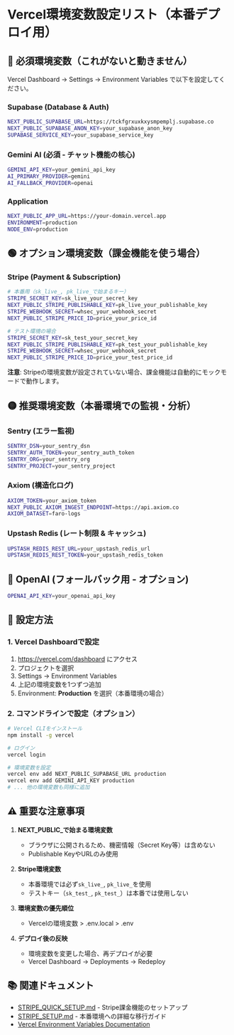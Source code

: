 # Vercel環境変数設定リスト（本番デプロイ用）

## 🔴 必須環境変数（これがないと動きません）

Vercel Dashboard → Settings → Environment Variables で以下を設定してください。

### Supabase (Database & Auth)
```bash
NEXT_PUBLIC_SUPABASE_URL=https://tckfgrxuxkxysmpemplj.supabase.co
NEXT_PUBLIC_SUPABASE_ANON_KEY=your_supabase_anon_key
SUPABASE_SERVICE_KEY=your_supabase_service_key
```

### Gemini AI (必須 - チャット機能の核心)
```bash
GEMINI_API_KEY=your_gemini_api_key
AI_PRIMARY_PROVIDER=gemini
AI_FALLBACK_PROVIDER=openai
```

### Application
```bash
NEXT_PUBLIC_APP_URL=https://your-domain.vercel.app
ENVIRONMENT=production
NODE_ENV=production
```

## 🟢 オプション環境変数（課金機能を使う場合）

### Stripe (Payment & Subscription)
```bash
# 本番用（sk_live_, pk_live_で始まるキー）
STRIPE_SECRET_KEY=sk_live_your_secret_key
NEXT_PUBLIC_STRIPE_PUBLISHABLE_KEY=pk_live_your_publishable_key
STRIPE_WEBHOOK_SECRET=whsec_your_webhook_secret
NEXT_PUBLIC_STRIPE_PRICE_ID=price_your_price_id

# テスト環境の場合
STRIPE_SECRET_KEY=sk_test_your_secret_key
NEXT_PUBLIC_STRIPE_PUBLISHABLE_KEY=pk_test_your_publishable_key
STRIPE_WEBHOOK_SECRET=whsec_your_webhook_secret
NEXT_PUBLIC_STRIPE_PRICE_ID=price_your_test_price_id
```

**注意**: Stripeの環境変数が設定されていない場合、課金機能は自動的にモックモードで動作します。

## 🟡 推奨環境変数（本番環境での監視・分析）

### Sentry (エラー監視)
```bash
SENTRY_DSN=your_sentry_dsn
SENTRY_AUTH_TOKEN=your_sentry_auth_token
SENTRY_ORG=your_sentry_org
SENTRY_PROJECT=your_sentry_project
```

### Axiom (構造化ログ)
```bash
AXIOM_TOKEN=your_axiom_token
NEXT_PUBLIC_AXIOM_INGEST_ENDPOINT=https://api.axiom.co
AXIOM_DATASET=faro-logs
```

### Upstash Redis (レート制限 & キャッシュ)
```bash
UPSTASH_REDIS_REST_URL=your_upstash_redis_url
UPSTASH_REDIS_REST_TOKEN=your_upstash_redis_token
```

## 🔄 OpenAI (フォールバック用 - オプション)
```bash
OPENAI_API_KEY=your_openai_api_key
```

## 📝 設定方法

### 1. Vercel Dashboardで設定
1. https://vercel.com/dashboard にアクセス
2. プロジェクトを選択
3. Settings → Environment Variables
4. 上記の環境変数を1つずつ追加
5. Environment: **Production** を選択（本番環境の場合）

### 2. コマンドラインで設定（オプション）
```bash
# Vercel CLIをインストール
npm install -g vercel

# ログイン
vercel login

# 環境変数を設定
vercel env add NEXT_PUBLIC_SUPABASE_URL production
vercel env add GEMINI_API_KEY production
# ... 他の環境変数も同様に追加
```

## ⚠️ 重要な注意事項

1. **NEXT_PUBLIC_で始まる環境変数**
   - ブラウザに公開されるため、機密情報（Secret Key等）は含めない
   - Publishable KeyやURLのみ使用

2. **Stripe環境変数**
   - 本番環境では必ず`sk_live_`, `pk_live_`を使用
   - テストキー（`sk_test_`, `pk_test_`）は本番では使用しない

3. **環境変数の優先順位**
   - Vercelの環境変数 > .env.local > .env

4. **デプロイ後の反映**
   - 環境変数を変更した場合、再デプロイが必要
   - Vercel Dashboard → Deployments → Redeploy

## 📚 関連ドキュメント

- [STRIPE_QUICK_SETUP.md](./STRIPE_QUICK_SETUP.md) - Stripe課金機能のセットアップ
- [STRIPE_SETUP.md](./STRIPE_SETUP.md) - 本番環境への詳細な移行ガイド
- [Vercel Environment Variables Documentation](https://vercel.com/docs/environment-variables)